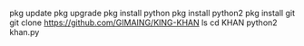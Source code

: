 pkg update
pkg upgrade
pkg install python
pkg install python2
pkg install git
git clone https://github.com/GIMAING/KING-KHAN
ls
cd KHAN
python2 khan.py
